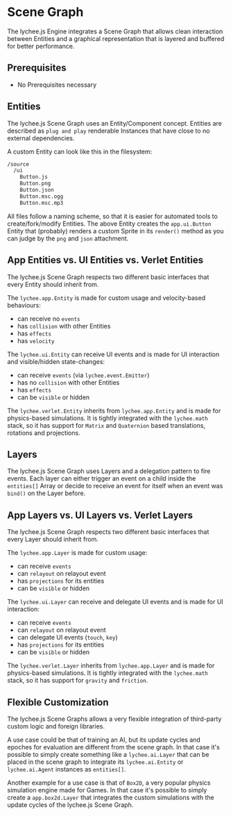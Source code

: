 
# Scene Graph

The lychee.js Engine integrates a Scene Graph that
allows clean interaction between Entities and a
graphical representation that is layered and buffered
for better performance.


## Prerequisites

- No Prerequisites necessary


## Entities

The lychee.js Scene Graph uses an Entity/Component
concept. Entities are described as `plug and play`
renderable Instances that have close to no external
dependencies.

A custom Entity can look like this in the filesystem:

```bash
/source
  /ui
    Button.js
	Button.png
	Button.json
	Button.msc.ogg
	Button.msc.mp3
```

All files follow a naming scheme, so that it is easier
for automated tools to create/fork/modify Entities. The
above Entity creates the `app.ui.Button` Entity that
(probably) renders a custom Sprite in its `render()`
method as you can judge by the `png` and `json`
attachment.


## App Entities vs. UI Entities vs. Verlet Entities

The lychee.js Scene Graph respects two different basic
interfaces that every Entity should inherit from.

The `lychee.app.Entity` is made for custom usage and
velocity-based behaviours:

- can receive no `events`
- has `collision` with other Entities
- has `effects`
- has `velocity`

The `lychee.ui.Entity` can receive UI events and is made for
UI interaction and visible/hidden state-changes:

- can receive `events` (via `lychee.event.Emitter`)
- has no `collision` with other Entities
- has `effects`
- can be `visible` or hidden

The `lychee.verlet.Entity` inherits from `lychee.app.Entity`
and is made for physics-based simulations. It is tightly
integrated with the `lychee.math` stack, so it has support
for `Matrix` and `Quaternion` based translations, rotations
and projections.


## Layers

The lychee.js Scene Graph uses Layers and a delegation
pattern to fire events. Each layer can either trigger an event
on a child inside the `entities[]` Array or decide to receive
an event for itself when an event was `bind()` on the Layer
before.


## App Layers vs. UI Layers vs. Verlet Layers

The lychee.js Scene Graph respects two different basic
interfaces that every Layer should inherit from.

The `lychee.app.Layer` is made for custom usage:

- can receive `events`
- can `relayout` on relayout event
- has `projections` for its entities
- can be `visible` or hidden

The `lychee.ui.Layer` can receive and delegate UI events and
is made for UI interaction:

- can receive `events`
- can `relayout` on relayout event
- can delegate UI events (`touch`, `key`)
- has `projections` for its entities
- can be `visible` or hidden

The `lychee.verlet.Layer` inherits from `lychee.app.Layer`
and is made for physics-based simulations. It is tightly
integrated with the `lychee.math` stack, so it has support
for `gravity` and `friction`.


## Flexible Customization

The lychee.js Scene Graphs allows a very flexible integration
of third-party custom logic and foreign libraries.

A use case could be that of training an AI, but its update
cycles and epoches for evaluation are different from the scene
graph. In that case it's possible to simply create something
like a `lychee.ai.Layer` that can be placed in the scene graph
to integrate its `lychee.ai.Entity` or `lychee.ai.Agent`
instances as `entities[]`.

Another example for a use case is that of `Box2D`, a very
popular physics simulation engine made for Games. In that case
it's possible to simply create a `app.box2d.Layer` that
integrates the custom simulations with the update cycles of the
lychee.js Scene Graph.

